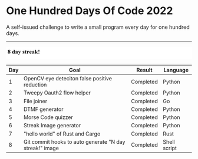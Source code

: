# One Hundred Days Of Code 2022

A self-issued challenge to write a small program every day for one hundred days.

---
![day_6 project lol](media/streak.jpg)

| Day | Goal                                          | Result | Language |
|----|-----------------------------------------------|-------- |----------|
| 1  | OpenCV eye deteciton false positive reduction | Completed | Python   |
| 2  | Tweepy Oauth2 flow helper                     | Completed | Python   |
| 3  | File joiner                                   | Completed | Go       |
| 4  | DTMF generator                                | Completed | Python |
| 5  | Morse Code quizzer                            | Completed | Python |
| 6  | Streak Image generator                        | Completed | Python |
| 7 | "hello world" of Rust and Cargo | Completed | Rust |
| 8 | Git commit hooks to auto generate "N day streak!" image| Completed | Shell script |





